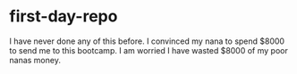 # first-day-repo
I have never done any of this before.
I convinced my nana to spend $8000 to send me to this bootcamp.
I am worried I have wasted $8000 of my poor nanas money.
